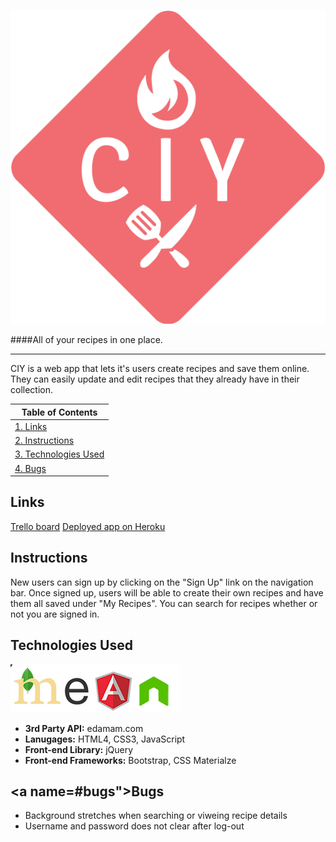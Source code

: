 ![:CIY_logo](public/images/CIY_logo.png "Logo")

####All of your recipes in one place.

---
CIY is a web app that lets it's users create recipes and
save them online.  They can easily update and edit recipes that 
they already have in their collection.

|Table of Contents|
|-----------------|
|[1. Links](#links)|
|[2. Instructions](#instructions)|
|[3. Technologies Used](#technologies)|
|[4. Bugs](#bugs)|

## <a name="#links">Links</a>
[Trello board](https://trello.com/b/ToWQwHF0/recipe-wars)
[Deployed app on Heroku](https://ciy-v1.herokuapp.com/#/)

## <a name="#instructions">Instructions</a>
New users can sign up by clicking on the "Sign Up" link on the navigation bar.
Once signed up, users will be able to create their own recipes and have them all saved
under "My Recipes".  You can search for recipes whether or not you are signed in.

## <a name="#technologies">Technologies Used</a>
![MEAN-Icon](/public/images/MEAN-Icon.png "MEAN")

* **3rd Party API:** edamam.com
* **Lanugages:** HTML4, CSS3, JavaScript
* **Front-end Library:** jQuery
* **Front-end Frameworks:** Bootstrap, CSS Materialze

## <a name=#bugs">Bugs</a>

* Background stretches when searching or viweing recipe details
* Username and password does not clear after log-out
  
